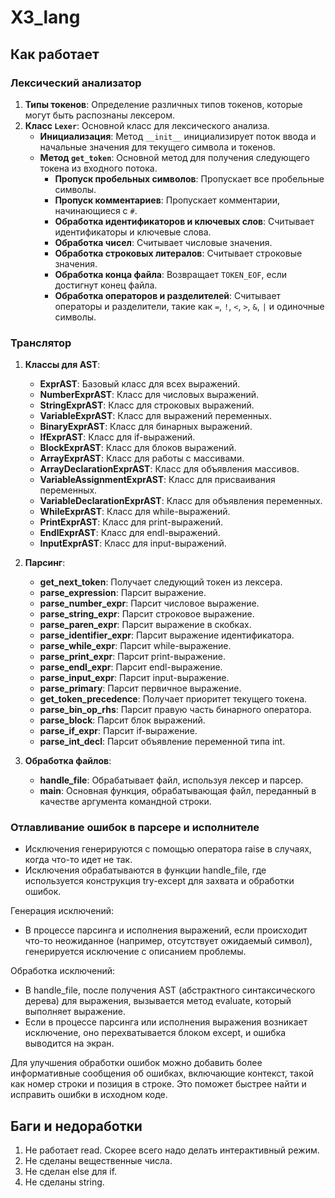 # X3_lang

## Как работает

### Лексический анализатор
1. **Типы токенов**: Определение различных типов токенов, которые могут быть распознаны лексером.
2. **Класс `Lexer`**: Основной класс для лексического анализа.
    - **Инициализация**: Метод `__init__` инициализирует поток ввода и начальные значения для текущего символа и токенов.
    - **Метод `get_token`**: Основной метод для получения следующего токена из входного потока.
        - **Пропуск пробельных символов**: Пропускает все пробельные символы.
        - **Пропуск комментариев**: Пропускает комментарии, начинающиеся с `#`.
        - **Обработка идентификаторов и ключевых слов**: Считывает идентификаторы и ключевые слова.
        - **Обработка чисел**: Считывает числовые значения.
        - **Обработка строковых литералов**: Считывает строковые значения.
        - **Обработка конца файла**: Возвращает `TOKEN_EOF`, если достигнут конец файла.
        - **Обработка операторов и разделителей**: Считывает операторы и разделители, такие как `=`, `!`, `<`, `>`, `&`, `|` и одиночные символы.

### Транслятор
1. **Классы для AST**:
   - **ExprAST**: Базовый класс для всех выражений.
   - **NumberExprAST**: Класс для числовых выражений.
   - **StringExprAST**: Класс для строковых выражений.
   - **VariableExprAST**: Класс для выражений переменных.
   - **BinaryExprAST**: Класс для бинарных выражений.
   - **IfExprAST**: Класс для if-выражений.
   - **BlockExprAST**: Класс для блоков выражений.
   - **ArrayExprAST**: Класс для работы с массивами.
   - **ArrayDeclarationExprAST**: Класс для объявления массивов.
   - **VariableAssignmentExprAST**: Класс для присваивания переменных.
   - **VariableDeclarationExprAST**: Класс для объявления переменных.
   - **WhileExprAST**: Класс для while-выражений.
   - **PrintExprAST**: Класс для print-выражений.
   - **EndlExprAST**: Класс для endl-выражений.
   - **InputExprAST**: Класс для input-выражений.

2. **Парсинг**:
   - **get_next_token**: Получает следующий токен из лексера.
   - **parse_expression**: Парсит выражение.
   - **parse_number_expr**: Парсит числовое выражение.
   - **parse_string_expr**: Парсит строковое выражение.
   - **parse_paren_expr**: Парсит выражение в скобках.
   - **parse_identifier_expr**: Парсит выражение идентификатора.
   - **parse_while_expr**: Парсит while-выражение.
   - **parse_print_expr**: Парсит print-выражение.
   - **parse_endl_expr**: Парсит endl-выражение.
   - **parse_input_expr**: Парсит input-выражение.
   - **parse_primary**: Парсит первичное выражение.
   - **get_token_precedence**: Получает приоритет текущего токена.
   - **parse_bin_op_rhs**: Парсит правую часть бинарного оператора.
   - **parse_block**: Парсит блок выражений.
   - **parse_if_expr**: Парсит if-выражение.
   - **parse_int_decl**: Парсит объявление переменной типа int.

3. **Обработка файлов**:
   - **handle_file**: Обрабатывает файл, используя лексер и парсер.
   - **main**: Основная функция, обрабатывающая файл, переданный в качестве аргумента командной строки.

### Отлавливание ошибок в парсере и исполнителе
- Исключения генерируются с помощью оператора raise в случаях, когда что-то идет не так.
- Исключения обрабатываются в функции handle_file, где используется конструкция try-except для захвата и обработки ошибок.

Генерация исключений:

- В процессе парсинга и исполнения выражений, если происходит что-то неожиданное (например, отсутствует ожидаемый символ), генерируется исключение с описанием проблемы.

Обработка исключений:

- В handle_file, после получения AST (абстрактного синтаксического дерева) для выражения, вызывается метод evaluate, который выполняет выражение.
- Если в процессе парсинга или исполнения выражения возникает исключение, оно перехватывается блоком except, и ошибка выводится на экран.

Для улучшения обработки ошибок можно добавить более информативные сообщения об ошибках, включающие контекст, такой как номер строки и позиция в строке. Это поможет быстрее найти и исправить ошибки в исходном коде.

## Баги и недоработки
1. Не работает read. Скорее всего надо делать интерактивный режим.
2. Не сделаны вещественные числа.
3. Не сделан else для if.
4. Не сделаны string.